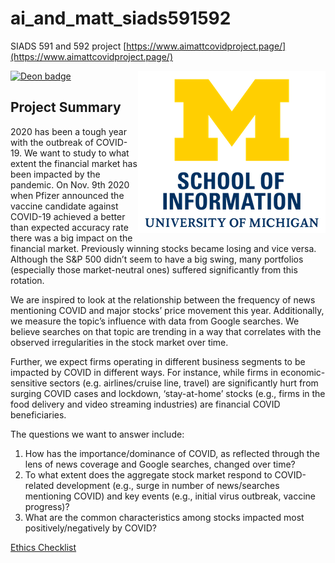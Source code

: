# ai_and_matt_siads591592
SIADS 591 and 592 project
[https://www.aimattcovidproject.page/](https://www.aimattcovidproject.page/)

<img align="right" src="images/umsi-logo-vert-u.png">

[![Deon badge](https://img.shields.io/badge/ethics%20checklist-deon-brightgreen.svg?style=popout-square)](http://deon.drivendata.org/)


## Project Summary
2020 has been a tough year with the outbreak of COVID-19. We want to study to what extent the financial market has been impacted by the pandemic. On Nov. 9th 2020 when Pfizer announced the vaccine candidate against COVID-19 achieved a better than expected accuracy rate there was a big impact on the financial market. Previously winning stocks became losing and vice versa. Although the S&P 500 didn’t  seem to have a big swing, many portfolios (especially those market-neutral ones) suffered significantly from this rotation. 

We are inspired to look at the relationship between the frequency of news mentioning COVID and major stocks’ price movement this year. Additionally, we measure the topic’s influence with data from Google searches. We believe searches on that topic are trending in a way that correlates with the observed irregularities in the stock market over time. 

Further, we expect firms operating in different business segments to be impacted by COVID in different ways. For instance, while firms in economic-sensitive sectors (e.g.  airlines/cruise line, travel) are significantly hurt from surging COVID cases and lockdown,  ‘stay-at-home’ stocks (e.g., firms in the food delivery and video streaming industries) are financial COVID beneficiaries.

The questions we want to answer include:
1. How has the importance/dominance of COVID, as reflected through the lens of news coverage and Google searches, changed over time? 
2. To what extent does the aggregate stock market respond to COVID-related development (e.g., surge in number of news/searches mentioning COVID) and key events (e.g., initial virus outbreak, vaccine progress)? 
3. What are the common characteristics among stocks impacted most positively/negatively by COVID? 

[Ethics Checklist](ETHICS.md)
